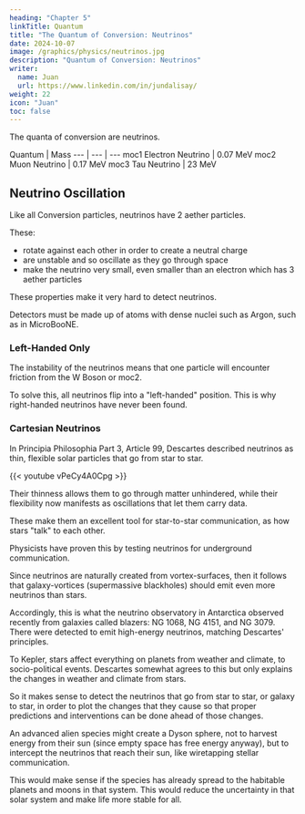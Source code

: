 ```yaml
---
heading: "Chapter 5"
linkTitle: Quantum
title: "The Quantum of Conversion: Neutrinos"
date: 2024-10-07
image: /graphics/physics/neutrinos.jpg
description: "Quantum of Conversion: Neutrinos"
writer:
  name: Juan
  url: https://www.linkedin.com/in/jundalisay/
weight: 22
icon: "Juan"
toc: false
---
```



The quanta of conversion are neutrinos. 


Quantum | Mass
--- | --- | ---
moc1 Electron Neutrino | 0.07 MeV
moc2 Muon Neutrino | 0.17 MeV
moc3 Tau Neutrino | 23 MeV 



## Neutrino Oscillation

Like all Conversion particles, neutrinos have 2 aether particles. 

These:
- rotate against each other in order to create a neutral charge
- are unstable and so oscillate as they go through space
- make the neutrino very small, even smaller than an electron which has 3 aether particles


These properties make it very hard to detect neutrinos.

Detectors must be made up of atoms with dense nuclei such as Argon, such as in MicroBooNE. 



### Left-Handed Only

The instability of the neutrinos means that one particle will encounter friction from the W Boson or moc2. 

To solve this, all neutrinos flip into a "left-handed" position. This is why right-handed neutrinos have never been found. 



### Cartesian Neutrinos

<!-- Descartes explained that photons and neutrinos travel from star to star, exiting from one star's ecliptic (sides) and entering through another star's poles (top and bottom). 

This creates an interstellar circuit or galactic information and energy network. 

While photons are the key mechanism for crystal computers that can be used to overcome the limitations of  Moore's Law, neutrinos are the key to interstellar communication. -->


<!-- https://youtu.be/vPeCy4A0Cpg -->

In Principia Philosophia Part 3, Article 99, Descartes described neutrinos as thin, flexible solar particles that go from star to star. 

{{< youtube vPeCy4A0Cpg >}}

Their thinness allows them to go through matter unhindered, while their flexibility now manifests as oscillations that let them carry data. 

These make them an excellent tool for star-to-star communication, as how stars "talk" to each other. 

Physicists have proven this by testing neutrinos for underground communication. 

Since neutrinos are naturally created from vortex-surfaces, then it follows that galaxy-vortices (supermassive blackholes) should emit even more neutrinos than stars. 

Accordingly, this is what the neutrino observatory in Antarctica observed recently from galaxies called blazers: NG 1068, NG 4151, and NG 3079. There were detected to emit high-energy neutrinos, matching Descartes' principles.

To Kepler, stars affect everything on planets from weather and climate, to socio-political events. Descartes somewhat agrees to this but only explains the changes in weather and climate from stars. 

So it makes sense to detect the neutrinos that go from star to star, or galaxy to star, in order to plot the changes that they cause so that proper predictions and interventions can be done ahead of those changes. 

An advanced alien species might create a Dyson sphere, not to harvest energy from their sun (since empty space has free energy anyway), but to intercept the neutrinos that reach their sun, like wiretapping stellar communication.

This would make sense if the species has already spread to the habitable planets and moons in that system. This would reduce the uncertainty in that solar system and make life more stable for all. 

<!-- 1930 neutrino. 

A neutrino goes through matter because it is very small and flexible. This allows it to go with the aetherspace and pass through, staying unnoticed. 

The spacetime around liquids are also flexible 

The Pauli Exclusion 
 -->